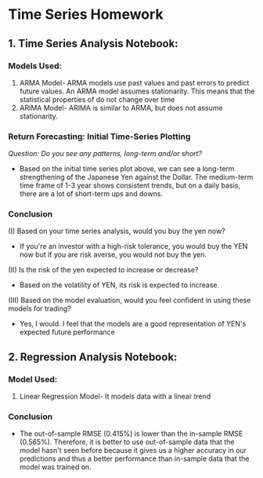 # Time Series Homework

## 1. Time Series Analysis Notebook:

### Models Used:

1. ARMA Model- ARMA models use past values and past errors to predict future values. An ARMA model assumes stationarity. This means that the statistical properties of do not change over time
2. ARIMA Model- ARIMA is similar to ARMA, but does not assume stationarity.

### Return Forecasting: Initial Time-Series Plotting

*Question: Do you see any patterns, long-term and/or short?*

- Based on the initial time series plot above, we can see a long-term strengthening of the Japanese Yen against the Dollar. The medium-term time frame of 1-3 year shows consistent trends, but on a daily basis, there are a lot of short-term ups and downs.

### Conclusion

(I) Based on your time series analysis, would you buy the yen now?
* If you're an investor with a high-risk tolerance, you would buy the YEN now but if you are risk averse, you would not buy the yen.

(II) Is the risk of the yen expected to increase or decrease?
* Based on the volatility of YEN, its risk is expected to increase.

(III) Based on the model evaluation, would you feel confident in using these models for trading?
* Yes, I would. I feel that the models are a good representation of YEN's expected future performance 

## 2. Regression Analysis Notebook:

### Model Used:

1. Linear Regression Model- It models data with a linear trend

### Conclusion

* The out-of-sample RMSE (0.415%) is lower than the in-sample RMSE (0.565%). Therefore, it is better to use out-of-sample data that the model hasn't seen before because it gives us a higher accuracy in our predictions and thus a better performance than in-sample data that the model was trained on.
